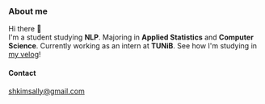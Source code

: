 ### About me

Hi there 👋  
I'm a student studying **NLP**. 
Majoring in **Applied Statistics** and **Computer Science**.
Currently working as an intern at **TUNiB**.
See how I'm studying in [my velog](https://velog.io/@shkimsally)!

#### Contact
shkimsally@gmail.com

<!--
**shkim0116/shkim0116** is a ✨ _special_ ✨ repository because its `README.md` (this file) appears on your GitHub profile.

Here are some ideas to get you started:

- 🔭 I’m currently working on ...
- 🌱 I’m currently learning ...
- 👯 I’m looking to collaborate on ...
- 🤔 I’m looking for help with ...
- 💬 Ask me about ...
- 📫 How to reach me: ...
- 😄 Pronouns: ...
- ⚡ Fun fact: ...
-->
